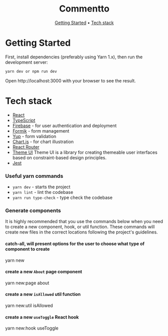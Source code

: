 <div align="center">
  <h1>Commentto</h1>
  <p>
    <a href="#getting-started">Getting Started</a>
     • <a href="#tech-stack">Tech stack</a>
  </p>
</div>

# Getting Started

First, install dependencies (preferably using Yarn 1.x), then run the development server:

`yarn dev or npm run dev`

Open http://localhost:3000 with your browser to see the result.

# Tech stack

- [React](https://reactjs.org/)
- [TypeScript](https://www.typescriptlang.org/)
- [Firebase](https://firebase.google.com/) - for user authentication and deployment
- [Formik](https://formik.org/) - form management
- [Yup](https://github.com/jquense/yup) - form validation
- [Chart.js](https://www.chartjs.org/docs/latest/) - for chart illustration
- [React Router](https://reactrouter.com/web/guides/quick-start)
- [Theme UI](https://theme-ui.com/)
  Theme UI is a library for creating themeable user interfaces based on constraint-based design principles.
- [Jest](https://jestjs.io/)

### Useful yarn commands

- `yarn dev` - starts the project
- `yarn lint` - lint the codebase
- `yarn run type-check` - type check the codebase

### Generate components

It is highly recommended that you use the commands below when you need to create a new component, hook, or util function.
These commands will create new files in the correct locations following the project's guidelines.

#### catch-all, will present options for the user to choose what type of component to create

yarn new

#### create a new `About` page component

yarn new:page about

#### create a new `isAllowed` util function

yarn new:util isAllowed

#### create a new `useToggle` React hook

yarn new:hook useToggle
